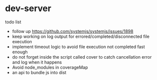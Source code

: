 # dev-server

todo list

- follow up https://github.com/systemjs/systemjs/issues/1898
- keep working on log output for errored/completed/disconnected
  file execution
- implement timeout logic to avoid file execution
  not completed fast enough
- do not forget inside the script called cover
  to catch cancellation error and log when it happens
- Avoid node_modules in coverageMap
- an api to bundle js into dist
